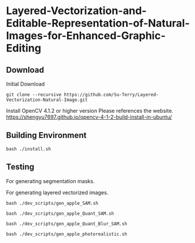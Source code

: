 # Layered-Vectorization-and-Editable-Representation-of-Natural-Images-for-Enhanced-Graphic-Editing

## Download
Initial Download
```
git clone --recursive https://github.com/Su-Terry/Layered-Vectorization-Natural-Image.git
```

Install OpenCV 4.1.2 or higher version
Please references the website. https://shengyu7697.github.io/opencv-4-1-2-build-install-in-ubuntu/

## Building Environment
```
bash ./install.sh
```

## Testing
For generating segmentation masks.


For generating layered vectorized images.
```
bash ./dev_scripts/gen_apple_SAM.sh
```
```
bash ./dev_scripts/gen_apple_Quant_SAM.sh
```
```
bash ./dev_scripts/gen_apple_Quant_Blur_SAM.sh
```
```
bash ./dev_scripts/gen_apple_photorealistic.sh
```
